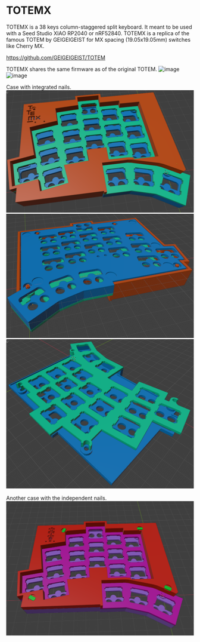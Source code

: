 # TOTEMX
TOTEMX is a 38 keys column-staggered split keyboard. It meant to be used with a Seed Studio XIAO RP2040 or nRF52840.
TOTEMX is a replica of the famous TOTEM by GEIGEIGEIST for MX spacing (19.05x19.05mm) switches like Cherry MX.

https://github.com/GEIGEIGEIST/TOTEM

TOTEMX shares the same firmware as of the original TOTEM.
![image](./Pictures/20230702.AZHIZHINOV.TOTEMX.00.png)
![image](./Pictures/20230702.AZHIZHINOV.TOTEMX.01.png)

Case with integrated nails.
![image](./Pictures/20250215.AZHIZHINOV.TOTEMX.00.png)
![image](./Pictures/20250215.AZHIZHINOV.TOTEMX.01.png)
![image](./Pictures/20250215.AZHIZHINOV.TOTEMX.02.png)

Another case with the independent nails.
![image](./Pictures/20250211.AZHIZHINOV.TOTEMX.00.png)
